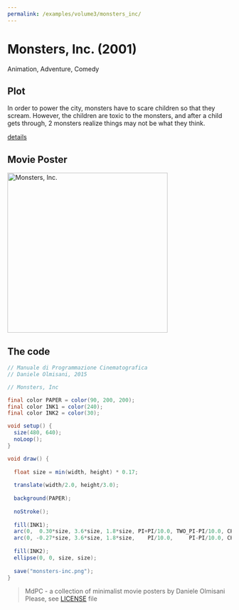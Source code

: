 ```yaml
---
permalink: /examples/volume3/monsters_inc/
---
```

# Monsters, Inc. (2001)

Animation, Adventure, Comedy

## Plot
In order to power the city, monsters have to scare children so that they scream. However, the children are toxic to the monsters, and after a child gets through, 2 monsters realize things may not be what they think.

[details](https://www.imdb.com/title/tt0198781/)

## Movie Poster
<img src="monsters-inc.png"  width="360px" title="Monsters, Inc.">


## The code
```java
// Manuale di Programmazione Cinematografica
// Daniele Olmisani, 2015

// Monsters, Inc

final color PAPER = color(90, 200, 200);
final color INK1 = color(240);
final color INK2 = color(30);

void setup() {
  size(480, 640);
  noLoop();
}

void draw() {
  
  float size = min(width, height) * 0.17;
  
  translate(width/2.0, height/3.0);
  
  background(PAPER);
  
  noStroke();
  
  fill(INK1);
  arc(0,  0.30*size, 3.6*size, 1.8*size, PI+PI/10.0, TWO_PI-PI/10.0, CHORD);
  arc(0, -0.27*size, 3.6*size, 1.8*size,    PI/10.0,     PI-PI/10.0, CHORD);
  
  fill(INK2);
  ellipse(0, 0, size, size);
  
  save("monsters-inc.png");
}
```

> MdPC - a collection of minimalist movie posters
> by Daniele Olmisani
> Please, see [LICENSE](../../LICENSE) file
